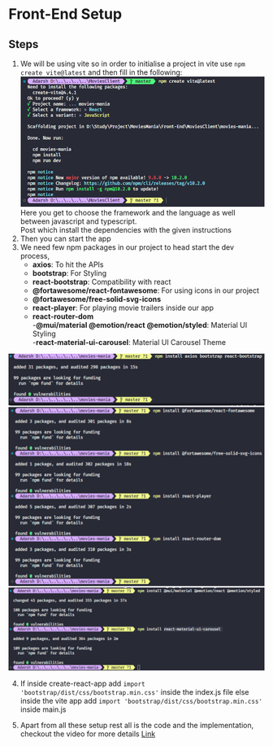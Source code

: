 # Front-End Setup

## Steps

1. We will be using vite so in order to initialise a project in vite use `npm create vite@latest` and then fill in the following:  
    ![Vite Startup.png](../Resources/assets/4b3ee6ac64a0a98e66a60a9b0769e0d0.png)  
    Here you get to choose the framework and the language as well between javascript and typescript.  
    Post which install the dependencies with the given instructions
2. Then you can start the app
3. We need few npm packages in our project to head start the dev process,
    - **axios**: To hit the APIs
    - **bootstrap**: For Styling
    - **react-bootstrap**: Compatibility with react
    - **@fortawesome/react-fontawesome**: For using icons in our project
    - **@fortawesome/free-solid-svg-icons**
    - **react-player**: For playing movie trailers inside our app
    - **react-router-dom**  
        \-**@mui/material @emotion/react @emotion/styled**: Material UI Styling  
        \-**react-material-ui-carousel**: Material UI Carousel Theme

![4473228505e4522e27791cc7b2d52a6f.png](../Resources/assets/4473228505e4522e27791cc7b2d52a6f.png)  
![dc2bd2d149bddd098502f6161c200bdc.png](../Resources/assets/dc2bd2d149bddd098502f6161c200bdc.png)  
![cfa3e01544290fdf258619db7de55485.png](../Resources/assets/cfa3e01544290fdf258619db7de55485.png)

4. If inside create-react-app add `import 'bootstrap/dist/css/bootstrap.min.css'` inside the index.js file else inside the vite app add `import 'bootstrap/dist/css/bootstrap.min.css'` inside main.js

5. Apart from all these setup rest all is the code and the implementation, checkout the video for more details [Link](https://www.youtube.com/watch?v=5PdEmeopJVQ&t=13s)
